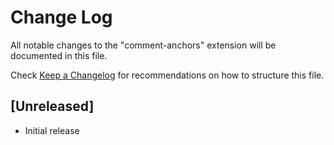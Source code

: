 # Change Log
All notable changes to the "comment-anchors" extension will be documented in this file.

Check [Keep a Changelog](http://keepachangelog.com/) for recommendations on how to structure this file.

## [Unreleased]
- Initial release